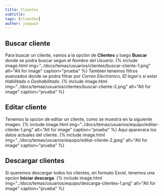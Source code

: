 ```yaml
---
title: Clientes
subtitle: 
tags: [clientes]
author: joaquin
---
```


## Buscar cliente
Para buscar un cliente, vamos a la opción de **Clientes** y luego **Buscar** donde se podra buscar 
segun el *Nombre del Usuario*.
{% include image.html img="../docs/temas/usuarios/clientes/buscar-cliente-1.png" alt="Alt for image" caption="prueba" %}
Tambien tenemos filtros avanzados donde se podra filtrar por *Correo Electrónico*, *ID legal* o si estar *Habilitado* o *Deshabilitado*.
{% include image.html img="../docs/temas/usuarios/clientes/buscar-cliente-2.png" alt="Alt for image" caption="prueba" %}

## Editar cliente
Tenemos la opcion de editar un cliente, como se muestra en la siguiente imagen.
{% include image.html img="../docs/temas/usuarios/equipo/editar-cliente-1.png" alt="Alt for image" caption="prueba" %}
Aqui aparecera los datos actuales del cliente.
{% include image.html img="../docs/temas/usuarios/equipo/editar-cliente-2.jpeg" alt="Alt for image" caption="prueba" %}

## Descargar clientes
Si queremos descargar todos los clientes, en formato Excel, tenemos una opcion **Iniciar descarga**.
{% include image.html img="../docs/temas/usuarios/equipo/descarga-clientes-1.png" alt="Alt for image" caption="prueba" %}


